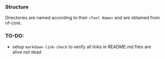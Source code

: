 ### Structure
Directories are named according to their `<Tool Name>` and are obtained from nf-core.

### TO-DO:
- setup `markdown-link-check` to verify all links in README.md files are alive not dead

>
